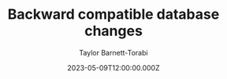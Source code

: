 ---
title: Backward compatible database changes
date: 2023-05-09T12:00:00.000Z
author: Taylor Barnett-Torabi
summary: Learn about safely using the expand, migrate, and contract pattern to make database schema changes without downtime and data loss.
tags:
  - post
remoteURL: https://planetscale.com/blog/backward-compatible-databases-changes
---